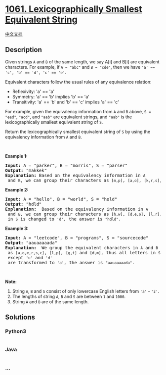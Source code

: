 # [1061. Lexicographically Smallest Equivalent String](https://leetcode.com/problems/lexicographically-smallest-equivalent-string)

[中文文档](/solution/1000-1099/1061.Lexicographically%20Smallest%20Equivalent%20String/README.md)

## Description
<p>Given strings <code>A</code> and <code>B</code> of the same length, we say A[i] and B[i] are equivalent characters. For example, if <code>A = "abc"</code> and <code>B = "cde"</code>, then we have <code>'a' == 'c', 'b' == 'd', 'c' == 'e'</code>.</p>

<p>Equivalent characters follow the usual rules of any equivalence relation:</p>

<ul>
	<li>Reflexivity: 'a' == 'a'</li>
	<li>Symmetry: 'a' == 'b' implies 'b' == 'a'</li>
	<li>Transitivity: 'a' == 'b' and 'b' == 'c' implies 'a' == 'c'</li>
</ul>

<p>For example, given the equivalency information from <code>A</code> and <code>B</code> above, <code>S = "eed"</code>, <code>"acd"</code>, and <code>"aab"</code> are equivalent strings, and <code>"aab"</code> is the lexicographically smallest equivalent string of <code>S</code>.</p>

<p>Return the lexicographically smallest equivalent string of <code>S</code> by using the equivalency information from <code>A</code> and <code>B</code>.</p>

<p> </p>

<p><strong>Example 1:</strong></p>

<pre>
<strong>Input: </strong>A = <span id="example-input-1-1">"parker"</span>, B = <span id="example-input-1-2">"morris"</span>, S = <span id="example-input-1-3">"parser"</span>
<strong>Output: </strong><span id="example-output-1">"makkek"</span>
<strong>Explanation:</strong> Based on the equivalency information in <code>A</code> and <code>B</code>, we can group their characters as <code>[m,p]</code>, <code>[a,o]</code>, <code>[k,r,s]</code>, <code>[e,i]</code>. The characters in each group are equivalent and sorted in lexicographical order. So the answer is <code>"makkek"</code>.
</pre>

<p><strong>Example 2:</strong></p>

<pre>
<strong>Input: </strong>A = <span id="example-input-2-1">"hello"</span>, B = <span id="example-input-2-2">"world"</span>, S = <span id="example-input-2-3">"hold"</span>
<strong>Output: </strong><span id="example-output-2">"hdld"</span>
<strong>Explanation: </strong> Based on the equivalency information in <code>A</code> and <code>B</code>, we can group their characters as <code>[h,w]</code>, <code>[d,e,o]</code>, <code>[l,r]</code>. So only the second letter <code>'o'</code> in <code>S</code> is changed to <code>'d'</code>, the answer is <code>"hdld"</code>.
</pre>

<p><strong>Example 3:</strong></p>

<pre>
<strong>Input: </strong>A = <span id="example-input-3-1">"leetcode"</span>, B = <span id="example-input-3-2">"programs"</span>, S = <span id="example-input-3-3">"sourcecode"</span>
<strong>Output: </strong><span id="example-output-3">"aauaaaaada"</span>
<strong>Explanation: </strong> We group the equivalent characters in <code>A</code> and <code>B</code> as <code>[a,o,e,r,s,c]</code>, <code>[l,p]</code>, <code>[g,t]</code> and <code>[d,m]</code>, thus all letters in <code>S</code> except <code>'u'</code> and <code>'d'</code> are transformed to <code>'a'</code>, the answer is <code>"aauaaaaada"</code>.
</pre>

<p> </p>

<p><strong>Note:</strong></p>

<ol>
	<li>String <code>A</code>, <code>B</code> and <code>S</code> consist of only lowercase English letters from <code>'a'</code> - <code>'z'</code>.</li>
	<li>The lengths of string <code>A</code>, <code>B</code> and <code>S</code> are between <code>1</code> and <code>1000</code>.</li>
	<li>String <code>A</code> and <code>B</code> are of the same length.</li>
</ol>


## Solutions


<!-- tabs:start -->

### **Python3**

```python

```

### **Java**

```java

```

### **...**
```

```

<!-- tabs:end -->